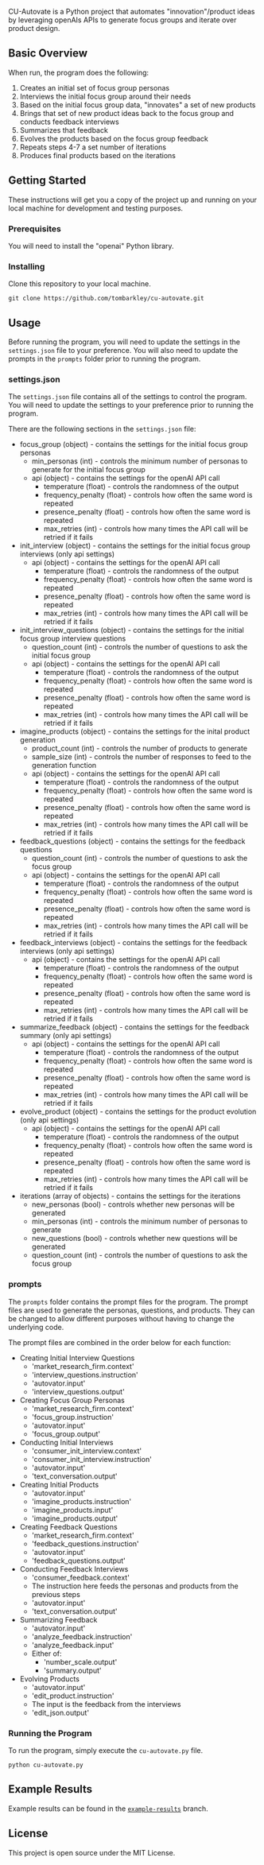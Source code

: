 <!---
you are a developer working on a Python project that automates "innovation"/product ideas by leveraging openAIs APIs to generate focus groups and iterate over product design.
the project is called cu-autovate
at its core, when run the program does the following:
    1. creates an initial set of focus group personas
    2. interviews the initial focus group around their needs
    3. based on the initial focus group data, "innovates" a set of new products
    4. brings that set of new product ideas back to the focus group and conducts feedback interviews
    5. summarizes that feedback
    6. evolves the products based on the focus group feedback
    7. repeats steps 4-7 a set number of iterations
    8. produces final products based on the iterations
important points:
    - there is a settings.json file that contains all of the settings to control the program, the user will need to update the settings to their preference prior to running the program
    - there are various prompts in the program that will need to be updated depending on use case, they are in the prompts folder, they will need to be updated prior to running the program
    - example results can be found in the "example-results" branch
    - will need to install the "openai" Python library
open source under MIT license
please create a github readme for this project
the readme should be formatted for github readmes and should include formatting such as headers and lists where appropriate
--->

CU-Autovate is a Python project that automates "innovation"/product ideas by leveraging openAIs APIs to generate focus groups and iterate over product design.

## Basic Overview

When run, the program does the following:

1. Creates an initial set of focus group personas
2. Interviews the initial focus group around their needs
3. Based on the initial focus group data, "innovates" a set of new products
4. Brings that set of new product ideas back to the focus group and conducts feedback interviews
5. Summarizes that feedback
6. Evolves the products based on the focus group feedback
7. Repeats steps 4-7 a set number of iterations
8. Produces final products based on the iterations


## Getting Started

These instructions will get you a copy of the project up and running on your local machine for development and testing purposes.

### Prerequisites

You will need to install the "openai" Python library.

### Installing

Clone this repository to your local machine.

```
git clone https://github.com/tombarkley/cu-autovate.git
```

## Usage

Before running the program, you will need to update the settings in the `settings.json` file to your preference. You will also need to update the prompts in the `prompts` folder prior to running the program.
<!---
this is what the settings.json file looks like:
{
    "focus_group": {
        "min_personas": 10,
        "api": {
            "temperature": 1.00,
            "frequency_penalty": 0,
            "presence_penalty": 1.25,
            "max_retries": 15
        }
    },
    "init_interview": {
        "api": {
            "temperature": 0.75,
            "frequency_penalty": 0,
            "presence_penalty": 0.75,
            "max_previous_content": 2,
            "max_retries": 15
        }
    },
    "init_interview_questions": {
        "question_count": 4,
        "api": {
            "temperature": 0.75,
            "frequency_penalty": 0,
            "presence_penalty": 0.75,
            "max_retries": 15
        }
    },
    "imagine_products": {
        "product_count": 10,
        "sample_size": 3,
        "api": {
            "temperature": 1.00,
            "frequency_penalty": 0,
            "presence_penalty": 0.75,
            "max_retries": 15
        }
    },
    "feedback_questions": {
        "question_count": 7,
        "api": {
            "temperature": 0.75,
            "frequency_penalty": 0,
            "presence_penalty": 0.75,
            "max_retries": 15
        }
    },
    "feedback_interviews": {
        "api": {
            "temperature": 0.45,
            "frequency_penalty": 0,
            "presence_penalty": 0.25,
            "max_retries": 10
        }
    },
    "summarize_feedback": {
        "api": {
            "temperature": 0.25,
            "frequency_penalty": 0,
            "presence_penalty": 0.25,
            "max_retries": 15
        }
    },
    "evolve_product": {
        "api": {
            "temperature": 0.50,
            "frequency_penalty": 0,
            "presence_penalty": 0.75,
            "max_retries": 15
        }
    },
    "iterations": [
        {
            "new_personas": false,
            "new_questions": false
        },
        {
            "new_personas": true,
            "min_personas": 10,
            "new_questions": true,
            "question_count": 8
        },
        {
            "new_personas": true,
            "min_personas": 10,
            "new_questions": true,
            "question_count": 5
        } 
    ]
}
--->
### settings.json

The `settings.json` file contains all of the settings to control the program. You will need to update the settings to your preference prior to running the program.

There are the following sections in the `settings.json` file:

  - focus_group (object) - contains the settings for the initial focus group personas
    - min_personas (int) - controls the minimum number of personas to generate for the initial focus group
    - api (object) - contains the settings for the openAI API call
      - temperature (float) - controls the randomness of the output
      - frequency_penalty (float) - controls how often the same word is repeated
      - presence_penalty (float) - controls how often the same word is repeated
      - max_retries (int) - controls how many times the API call will be retried if it fails
  - init_interview (object) - contains the settings for the initial focus group interviews (only api settings)
    - api (object) - contains the settings for the openAI API call
      - temperature (float) - controls the randomness of the output
      - frequency_penalty (float) - controls how often the same word is repeated
      - presence_penalty (float) - controls how often the same word is repeated
      - max_retries (int) - controls how many times the API call will be retried if it fails
  - init_interview_questions (object) - contains the settings for the initial focus group interview questions
    - question_count (int) - controls the number of questions to ask the initial focus group
    - api (object) - contains the settings for the openAI API call
      - temperature (float) - controls the randomness of the output
      - frequency_penalty (float) - controls how often the same word is repeated
      - presence_penalty (float) - controls how often the same word is repeated
      - max_retries (int) - controls how many times the API call will be retried if it fails
  - imagine_products (object) - contains the settings for the inital product generation
    - product_count (int) - controls the number of products to generate
    - sample_size (int) - controls the number of responses to feed to the generation function
    - api (object) - contains the settings for the openAI API call
      - temperature (float) - controls the randomness of the output
      - frequency_penalty (float) - controls how often the same word is repeated
      - presence_penalty (float) - controls how often the same word is repeated
      - max_retries (int) - controls how many times the API call will be retried if it fails
  - feedback_questions (object) - contains the settings for the feedback questions
    - question_count (int) - controls the number of questions to ask the focus group
    - api (object) - contains the settings for the openAI API call
      - temperature (float) - controls the randomness of the output
      - frequency_penalty (float) - controls how often the same word is repeated
      - presence_penalty (float) - controls how often the same word is repeated
      - max_retries (int) - controls how many times the API call will be retried if it fails
  - feedback_interviews (object) - contains the settings for the feedback interviews (only api settings)
    - api (object) - contains the settings for the openAI API call
      - temperature (float) - controls the randomness of the output
      - frequency_penalty (float) - controls how often the same word is repeated
      - presence_penalty (float) - controls how often the same word is repeated
      - max_retries (int) - controls how many times the API call will be retried if it fails
  - summarize_feedback (object) - contains the settings for the feedback summary (only api settings)
    - api (object) - contains the settings for the openAI API call
      - temperature (float) - controls the randomness of the output
      - frequency_penalty (float) - controls how often the same word is repeated
      - presence_penalty (float) - controls how often the same word is repeated
      - max_retries (int) - controls how many times the API call will be retried if it fails
  - evolve_product (object) - contains the settings for the product evolution (only api settings)
    - api (object) - contains the settings for the openAI API call
      - temperature (float) - controls the randomness of the output
      - frequency_penalty (float) - controls how often the same word is repeated
      - presence_penalty (float) - controls how often the same word is repeated
      - max_retries (int) - controls how many times the API call will be retried if it fails
  - iterations (array of objects) - contains the settings for the iterations
    - new_personas (bool) - controls whether new personas will be generated
    - min_personas (int) - controls the minimum number of personas to generate
    - new_questions (bool) - controls whether new questions will be generated
    - question_count (int) - controls the number of questions to ask the focus group

### prompts

The `prompts` folder contains the prompt files for the program. The prompt files are used to generate the personas, questions, and products. They can be changed to allow different purposes without having to change the underlying code.

The prompt files are combined in the order below for each function:

  - Creating Initial Interview Questions 
    - 'market_research_firm.context'
    - 'interview_questions.instruction'
    - 'autovator.input'
    - 'interview_questions.output'
  - Creating Focus Group Personas
    - 'market_research_firm.context'
    - 'focus_group.instruction'
    - 'autovator.input'
    - 'focus_group.output'
  - Conducting Initial Interviews
    - 'consumer_init_interview.context'
    - 'consumer_init_interview.instruction'
    - 'autovator.input'
    - 'text_conversation.output'
  - Creating Initial Products
    - 'autovator.input'
    - 'imagine_products.instruction'
    - 'imagine_products.input'
    - 'imagine_products.output'
  - Creating Feedback Questions
    - 'market_research_firm.context'
    - 'feedback_questions.instruction'
    - 'autovator.input'
    - 'feedback_questions.output'
  - Conducting Feedback Interviews
    - 'consumer_feedback.context'
    - The instruction here feeds the personas and products from the previous steps
    - 'autovator.input'
    - 'text_conversation.output'
  - Summarizing Feedback
    - 'autovator.input'
    - 'analyze_feedback.instruction'
    - 'analyze_feedback.input'
    - Either of:
      - 'number_scale.output'
      - 'summary.output'
  - Evolving Products
    - 'autovator.input'
    - 'edit_product.instruction'
    - The input is the feedback from the interviews
    - 'edit_json.output'

### Running the Program

To run the program, simply execute the `cu-autovate.py` file.

```
python cu-autovate.py
```

## Example Results

Example results can be found in the [`example-results`](https://github.com/tombarkley/cu-autovate/blob/example-results/results_toc.md) branch.

## License

This project is open source under the MIT License.